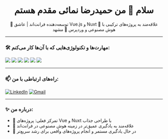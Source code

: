 
<h1 align="center">سلام 👋 من حمیدرضا نمائی مقدم هستم</h1>

<p align="center">
🎯 توسعه‌دهنده فرانت‌اند | عاشق Vue.js و Nuxt  
🚀 علاقه‌مند به پروژه‌های ترکیبی با هوش مصنوعی و وردپرس  
📍 مشهد 
</p>

---

### 🛠 مهارت‌ها و تکنولوژی‌هایی که با آن‌ها کار می‌کنم:
<p align="left">
  <img src="https://img.shields.io/badge/HTML5-E34F26?style=for-the-badge&logo=html5&logoColor=white" />
  <img src="https://img.shields.io/badge/CSS3-1572B6?style=for-the-badge&logo=css3&logoColor=white" />
  <img src="https://img.shields.io/badge/Bootstrap-563D7C?style=for-the-badge&logo=bootstrap&logoColor=white" />
  <img src="https://img.shields.io/badge/JavaScript-F7DF1E?style=for-the-badge&logo=javascript&logoColor=black" />
  <img src="https://img.shields.io/badge/Vue.js-35495E?style=for-the-badge&logo=vue.js&logoColor=4FC08D" />
  <img src="https://img.shields.io/badge/Nuxt.js-00DC82?style=for-the-badge&logo=nuxt.js&logoColor=white" />
</p>

---
<!--

### 📈 آمار گیت‌هاب من:
![Hamidreza's GitHub stats](https://github-readme-stats.vercel.app/api?username=HamidrezaNamaeiMoghadam&show_icons=true&theme=radical)

---
-->
### 📫 راه‌های ارتباطی با من:
[![LinkedIn](https://img.shields.io/badge/LinkedIn-blue?style=flat&logo=linkedin&labelColor=blue)](https://www.linkedin.com/in/USERNAME/)
[![Gmail](https://img.shields.io/badge/Gmail-red?style=flat&logo=gmail&labelColor=red)](mailto:your.email@gmail.com)

---

### ✨ درباره من:
- 🎯 تمرکز فعلی: پروژه‌های Vue و Nuxt با طراحی جذاب
- 💬 علاقه‌مند به یادگیری عمیق‌تر در زمینه هوش مصنوعی در فرانت‌اند
- 🧠 در حال یادگیری مستمر و انجام پروژه‌های واقعی برای رشد سریع‌تر


<!--
**HamidrezaNamaeiDEV/HamidrezaNamaeiDEV** is a ✨ _special_ ✨ repository because its `README.md` (this file) appears on your GitHub profile.

Here are some ideas to get you started:

- 🔭 I’m currently working on ...
- 🌱 I’m currently learning ...
- 👯 I’m looking to collaborate on ...
- 🤔 I’m looking for help with ...
- 💬 Ask me about ...
- 📫 How to reach me: ...
- 😄 Pronouns: ...
- ⚡ Fun fact: ...
-->
